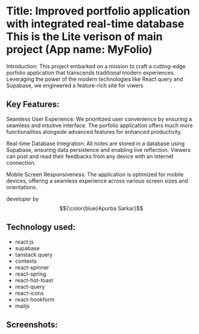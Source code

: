 # Title: Improved portfolio application with integrated real-time database This is the Lite verison of main project (App name: MyFolio)

Introduction:
This project embarked on a mission to craft a cutting-edge porfolio application that transcends traditional modern experiences. Leveraging the power of the modern technologies like React query and Supabase, we engineered a feature-rich site for viwers 

## Key Features:

Seamless User Experience: We prioritized user convenience by ensuring a seamless and intuitive interface. The porfolio application offers much more functionalities alongside advanced features for enhanced productivity.

Real-time Database Integration: All notes are stored in a database using Supabase, ensuring data persistence and enabling live reflection. Viewers can post and read their feedbacks from any device with an internet connection.

Mobile Screen Responsiveness: The application is optimized for mobile devices, offering a seamless experience across various screen sizes and orientations.

developer by  $${\color{blue}Apurba Sarkar}$$ 

## Technology used:
- react js
- supabase
- tanstack query
- contexts
- react-spinner
- react-spring
- react-hot-toast
- react-query
- react-icons
- react-hookform
- mailjs

## Screenshots:



